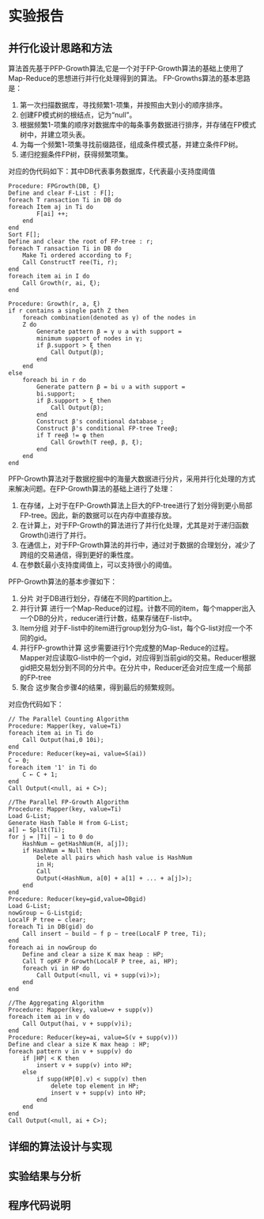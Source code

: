 #  实验报告

## 并行化设计思路和方法 

算法首先基于PFP-Growth算法,它是一个对于FP-Growth算法的基础上使用了Map-Reduce的思想进行并行化处理得到的算法。
FP-Growths算法的基本思路是：
1. 第一次扫描数据库，寻找频繁1-项集，并按照由大到小的顺序排序。
2. 创建FP模式树的根结点，记为“null”。
3. 根据频繁1-项集的顺序对数据库中的每条事务数据进行排序，并存储在FP模式树中，并建立项头表。
4. 为每一个频繁1-项集寻找前缀路径，组成条件模式基，并建立条件FP树。
5. 递归挖掘条件FP树，获得频繁项集。

对应的伪代码如下：其中DB代表事务数据库，ξ代表最小支持度阈值

```
Procedure: FPGrowth(DB, ξ)
Define and clear F-List : F[];
foreach T ransaction Ti in DB do
foreach Item aj in Ti do
        F[ai] ++;
    end
end
Sort F[];
Define and clear the root of FP-tree : r;
foreach T ransaction Ti in DB do
    Make Ti ordered according to F;
    Call ConstructT ree(Ti, r);
end
foreach item ai in I do
    Call Growth(r, ai, ξ);
end

Procedure: Growth(r, a, ξ)
if r contains a single path Z then
    foreach combination(denoted as γ) of the nodes in
    Z do
        Generate pattern β = γ ∪ a with support =
        minimum support of nodes in γ;
        if β.support > ξ then
            Call Output(β);
        end
    end
else
    foreach bi in r do
        Generate pattern β = bi ∪ a with support =
        bi.support;
        if β.support > ξ then
            Call Output(β);
        end
        Construct β's conditional database ;
        Construct β's conditional FP-tree Treeβ;
        if T reeβ != φ then
            Call Growth(T reeβ, β, ξ);
        end
    end
end

```

PFP-Growth算法对于数据挖掘中的海量大数据进行分片，采用并行化处理的方式来解决问题。在FP-Growth算法的基础上进行了处理：
1. 在存储，上对于在FP-Growth算法上巨大的FP-tree进行了划分得到更小局部FP-tree。因此，新的数据可以在内存中直接存放。
2. 在计算上，对于FP-Growth的算法进行了并行化处理，尤其是对于递归函数Growth()进行了并行。
3. 在通信上，对于FP-Growth算法的并行中，通过对于数据的合理划分，减少了跨组的交易通信，得到更好的秉性度。
4. 在参数ξ最小支持度阈值上，可以支持很小的阈值。

PFP-Growth算法的基本步骤如下：
1. 分片 对于DB进行划分，存储在不同的partition上。
2. 并行计算 进行一个Map-Reduce的过程。计数不同的item，每个mapper出入一个DB的分片，reducer进行计数，结果存储在F-list中。
3. Item分组 对于F-list中的item进行group划分为G-list，每个G-list对应一个不同的gid。
4. 并行FP-growth计算 这步需要进行1个完成整的Map-Reduce的过程。Mapper对应读取G-list中的一个gid，对应得到当前gid的交易。Reducer根据gid把交易划分到不同的分片中。在分片中，Reducer还会对应生成一个局部的FP-tree
5. 聚合 这步聚合步骤4的结果，得到最后的频繁规则。

对应伪代码如下：

```
// The Parallel Counting Algorithm
Procedure: Mapper(key, value=Ti)
foreach item ai in Ti do
    Call Output(hai,0 10i);
end
Procedure: Reducer(key=ai, value=S(ai)) 
C ← 0;
foreach item '1' in Ti do
    C ← C + 1;
end
Call Output(<null, ai + C>);

//The Parallel FP-Growth Algorithm
Procedure: Mapper(key, value=Ti)
Load G-List;
Generate Hash Table H from G-List;
a[] ← Split(Ti);
for j = |Ti| − 1 to 0 do
    HashNum ← getHashNum(H, a[j]);
    if HashNum = Null then
        Delete all pairs which hash value is HashNum
        in H;
        Call
        Output(<HashNum, a[0] + a[1] + ... + a[j]>);
    end
end
Procedure: Reducer(key=gid,value=DBgid)
Load G-List;
nowGroup ← G-Listgid;
LocalF P tree ← clear;
foreach Ti in DB(gid) do
    Call insert − build − f p − tree(LocalF P tree, Ti);
end
foreach ai in nowGroup do
    Define and clear a size K max heap : HP;
    Call T opKF P Growth(LocalF P tree, ai, HP);
    foreach vi in HP do
        Call Output(<null, vi + supp(vi)>);
    end
end

//The Aggregating Algorithm
Procedure: Mapper(key, value=v + supp(v))
foreach item ai in v do
    Call Output(hai, v + supp(v)i);
end
Procedure: Reducer(key=ai, value=S(v + supp(v)))
Define and clear a size K max heap : HP;
foreach pattern v in v + supp(v) do
    if |HP| < K then
        insert v + supp(v) into HP;
    else
        if supp(HP[0].v) < supp(v) then
            delete top element in HP;
            insert v + supp(v) into HP;
        end
    end
end
Call Output(<null, ai + C>);
```

## 详细的算法设计与实现 

## 实验结果与分析

## 程序代码说明
